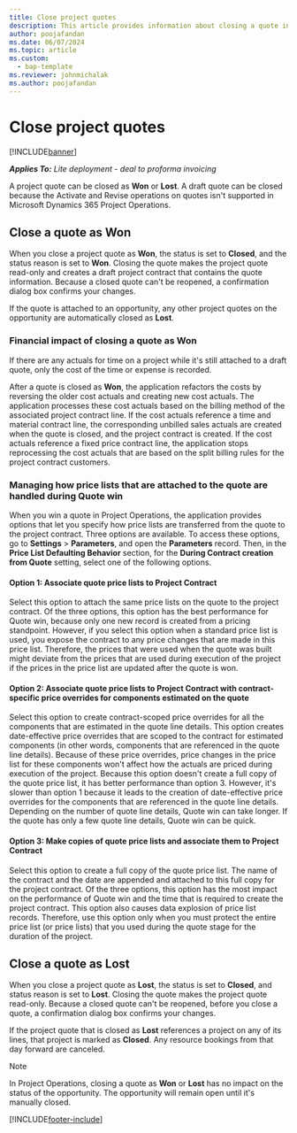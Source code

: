 ```yaml
---
title: Close project quotes
description: This article provides information about closing a quote in Project Operations.
author: poojafandan
ms.date: 06/07/2024
ms.topic: article
ms.custom: 
  - bap-template
ms.reviewer: johnmichalak
ms.author: poojafandan
---
```


# Close project quotes

[!INCLUDE[banner](../../includes/banner.md)]

_**Applies To:** Lite deployment - deal to proforma invoicing_

A project quote can be closed as **Won** or **Lost**. A draft quote can be closed because the Activate and Revise operations on quotes isn't supported in Microsoft Dynamics 365 Project Operations.

## Close a quote as Won

When you close a project quote as **Won**, the status is set to **Closed**, and the status reason is set to **Won**. Closing the quote makes the project quote read-only and creates a draft project contract that contains the quote information. Because a closed quote can't be reopened, a confirmation dialog box confirms your changes.

If the quote is attached to an opportunity, any other project quotes on the opportunity are automatically closed as **Lost**.

### Financial impact of closing a quote as Won

If there are any actuals for time on a project while it's still attached to a draft quote, only the cost of the time or expense is recorded. 

After a quote is closed as **Won**, the application refactors the costs by reversing the older cost actuals and creating new cost actuals. The application processes these cost actuals based on the billing method of the associated project contract line. If the cost actuals reference a time and material contract line, the corresponding unbilled sales actuals are created when the quote is closed, and the project contract is created. If the cost actuals reference a fixed price contract line, the application stops reprocessing the cost actuals that are based on the split billing rules for the project contract customers.

### Managing how price lists that are attached to the quote are handled during Quote win

When you win a quote in Project Operations, the application provides options that let you specify how price lists are transferred from the quote to the project contract. Three options are available. To access these options, go to **Settings** \> **Parameters**, and open the **Parameters** record. Then, in the **Price List Defaulting Behavior** section, for the **During Contract creation from Quote** setting, select one of the following options.

#### Option 1: Associate quote price lists to Project Contract

Select this option to attach the same price lists on the quote to the project contract. Of the three options, this option has the best performance for Quote win, because only one new record is created from a pricing standpoint. However, if you select this option when a standard price list is used, you expose the contract to any price changes that are made in this price list. Therefore, the prices that were used when the quote was built might deviate from the prices that are used during execution of the project if the prices in the price list are updated after the quote is won. 

#### Option 2: Associate quote price lists to Project Contract with contract-specific price overrides for components estimated on the quote

Select this option to create contract-scoped price overrides for all the components that are estimated in the quote line details. This option creates date-effective price overrides that are scoped to the contract for estimated components (in other words, components that are referenced in the quote line details). Because of these price overrides, price changes in the price list for these components won't affect how the actuals are priced during execution of the project. Because this option doesn't create a full copy of the quote price list, it has better performance than option 3. However, it's slower than option 1 because it leads to the creation of date-effective price overrides for the components that are referenced in the quote line details. Depending on the number of quote line details, Quote win can take longer. If the quote has only a few quote line details, Quote win can be quick.

#### Option 3: Make copies of quote price lists and associate them to Project Contract

Select this option to create a full copy of the quote price list. The name of the contract and the date are appended and attached to this full copy for the project contract. Of the three options, this option has the most impact on the performance of Quote win and the time that is required to create the project contract. This option also causes data explosion of price list records. Therefore, use this option only when you must protect the entire price list (or price lists) that you used during the quote stage for the duration of the project.

## Close a quote as Lost

When you close a project quote as **Lost**, the status is set to **Closed**, and status reason is set to **Lost**. Closing the quote makes the project quote read-only. Because a closed quote can't be reopened, before you close a quote, a confirmation dialog box confirms your changes.

If the project quote that is closed as **Lost** references a project on any of its lines, that project is marked as **Closed**. Any resource bookings from that day forward are canceled.

> [!NOTE]
> In Project Operations, closing a quote as **Won** or **Lost** has no impact on the status of the opportunity. The opportunity will remain open until it's manually closed.

[!INCLUDE[footer-include](../../includes/footer-banner.md)]
